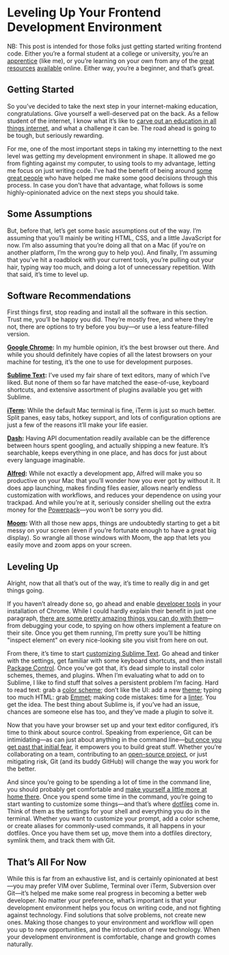 # Leveling Up Your Frontend Development Environment
NB: This post is intended for those folks just getting started writing frontend code. Either you’re a formal student at a college or university, you’re an [apprentice](http://apprentices.seesparkbox.com/) (like me), or you’re learning  on your own from any of the [great](https://www.codeschool.com/) [resources](http://teamtreehouse.com/) [available](http://www.codecademy.com/) online. Either way, you’re a beginner, and that’s great.

## Getting Started
So you’ve decided to take the next step in your internet-making education, congratulations. Give yourself a well-deserved pat on the back. As a fellow student of the internet, I know what it’s like to [carve out an education in all things internet](https://the-pastry-box-project.net/ben-callahan/2015-january-22), and what a challenge it can be. The road ahead is going to be tough, but seriously rewarding.

For me, one of the most important steps in taking my internetting to the next level was getting my development environment in shape. It allowed me go from fighting against my computer, to using tools to my advantage, letting me focus on just writing code. I’ve had the benefit of being around [some great people](http://seesparkbox.com/team) who have helped me make some good decisions through this process. In case you don’t have that advantage, what follows is some highly-opinionated advice on the next steps you should take. 

## Some Assumptions
But, before that, let’s get some basic assumptions out of the way. I’m assuming that you’ll mainly be writing HTML, CSS, and a little JavaScript for now. I’m also assuming that you’re doing all that on a Mac (if you’re on another platform, I’m the wrong guy to help you). And finally, I’m assuming that you’ve hit a roadblock with your current tools, you’re pulling out your hair, typing way too much, and doing a lot of unnecessary repetition. With that said, it’s time to level up.

## Software Recommendations
First things first, stop reading and install all the software in this section. Trust me, you’ll be happy you did. They’re mostly free, and where they’re not, there are options to try before you buy—or use a less feature-filled version.

**[Google Chrome](http://www.google.com/chrome/):** In my humble opinion, it’s the best browser out there. And while you should definitely have copies of all the latest browsers on your machine for testing, it’s the one to use for development purposes.

**[Sublime Text](http://www.sublimetext.com/):** I’ve used my fair share of text editors, many of which I’ve liked. But none of them so far have matched the ease-of-use, keyboard shortcuts, and extensive assortment of plugins available you get with Sublime. 

**[iTerm](http://iterm2.com/):** While the default Mac terminal is fine, iTerm is just so much better. Split panes, easy tabs, hotkey support, and lots of configuration options are just a few of the reasons it’ll make your life easier.

**[Dash](http://kapeli.com/dash):** Having API documentation readily available can be the difference between hours spent googling, and actually shipping a new feature. It’s searchable, keeps everything in one place, and has docs for just about every language imaginable.

**[Alfred](http://www.alfredapp.com/):** While not exactly a development app, Alfred will make you so productive on your Mac that you’ll wonder how you ever got by without it. It does app launching, makes finding files easier, allows nearly endless customization with workflows, and reduces your dependence on using your trackpad. And while you’re at it, seriously consider shelling out the extra money for the [Powerpack](http://www.alfredapp.com/powerpack/)—you won’t be sorry you did.

**[Moom](http://manytricks.com/moom/):** With all those new apps, things are undoubtedly starting to get a bit messy on your screen (even if you’re fortunate enough to have a great big display). So wrangle all those windows with Moom, the app that lets you easily move and zoom apps on your screen.

## Leveling Up
Alright, now that all that’s out of the way, it’s time to really dig in and get things going.

If you haven’t already done so, go ahead and enable [developer tools](https://developer.chrome.com/devtools) in your installation of Chrome. While I could hardly explain their benefit in just one paragraph, [there are some pretty amazing things you can do with them](https://www.codeschool.com/courses/discover-devtools)—from debugging your code, to spying on how others implement a feature on their site. Once you get them running, I’m pretty sure you’ll be hitting "inspect element" on every nice-looking site you visit from here on out.

From there, it’s time to start [customizing Sublime Text](http://sublime-text-unofficial-documentation.readthedocs.org/en/latest/index.html). Go ahead and tinker with the settings, get familiar with some keyboard shortcuts, and then install [Package Control](https://packagecontrol.io/). Once you’ve got that, it’s dead simple to install color schemes, themes, and plugins. When I’m evaluating what to add on to Sublime, I like to find stuff that solves a persistent problem I’m facing. Hard to read text: grab a [color scheme](https://packagecontrol.io/packages/1337%20Color%20Scheme); don’t like the UI: add a new [theme](https://packagecontrol.io/packages/Devastate); typing too much HTML: grab [Emmet](https://packagecontrol.io/packages/Emmet); making code mistakes: time for a [linter](https://packagecontrol.io/packages/SublimeLinter). You get the idea. The best thing about Sublime is, if you’ve had an issue, chances are someone else has too, and they’ve made a plugin to solve it.

Now that you have your browser set up and your text editor configured, it’s time to think about source control. Speaking from experience, Git can be intimidating—as can just about anything in the command line—[but once you get past that initial fear](https://try.github.io), it empowers you to build great stuff. Whether you’re collaborating on a team, contributing to an [open-source project](https://guides.github.com/), or just mitigating risk, Git (and its buddy GitHub) will change the way you work for the better.

And since you’re going to be spending a lot of time in the command line, you should probably get comfortable and [make yourself a little more at home there](http://computers.tutsplus.com/tutorials/40-terminal-tips-and-tricks-you-never-thought-you-needed--mac-51192). Once you spend some time in the command, you’re going to start wanting to customize some things—and that’s where [dotfiles](https://dotfiles.github.io/) come in. Think of them as the settings for your shell and everything you do in the terminal. Whether you want to customize your prompt, add a color scheme, or create aliases for commonly-used commands, it all happens in your dotfiles. Once you have them set up, move them into a dotfiles directory, symlink them, and track them with Git.

## That’s All For Now
While this is far from an exhaustive list, and is certainly opinionated at best—you may prefer VIM over Sublime, Terminal over iTerm, Subversion over Git—it’s helped me make some real progress in becoming a better web developer. No matter your preference, what’s important is that your development environment helps you focus on writing code, and not fighting against technology. Find solutions that solve problems, not create new ones. Making those changes to your environment and workflow will open you up to new opportunities, and the introduction of new technology. When your development environment is comfortable, change and growth comes naturally.
